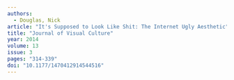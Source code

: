 ```yaml
---
authors:
  - Douglas, Nick
article: "It's Supposed to Look Like Shit: The Internet Ugly Aesthetic"
title: "Journal of Visual Culture"
year: 2014
volume: 13
issue: 3
pages: "314-339"
doi: "10.1177/1470412914544516"
---
```



